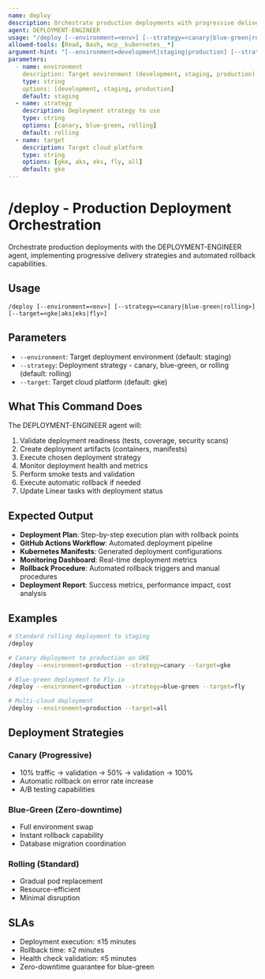 ```yaml
---
name: deploy
description: Orchestrate production deployments with progressive delivery, rollback automation, and multi-cloud support. Use PROACTIVELY for any production deployment, release coordination, or deployment automation needs.
agent: DEPLOYMENT-ENGINEER
usage: "/deploy [--environment=<env>] [--strategy=<canary|blue-green|rolling>] [--target=<gke|aks|eks|fly>]"
allowed-tools: [Read, Bash, mcp__kubernetes__*]
argument-hint: "[--environment=development|staging|production] [--strategy=canary|blue-green|rolling] [--target=gke|aks|eks|fly]"
parameters:
  - name: environment
    description: Target environment (development, staging, production)
    type: string
    options: [development, staging, production]
    default: staging
  - name: strategy
    description: Deployment strategy to use
    type: string
    options: [canary, blue-green, rolling]
    default: rolling
  - name: target
    description: Target cloud platform
    type: string
    options: [gke, aks, eks, fly, all]
    default: gke
---
```


# /deploy - Production Deployment Orchestration

Orchestrate production deployments with the DEPLOYMENT-ENGINEER agent, implementing progressive delivery strategies and automated rollback capabilities.

## Usage
```
/deploy [--environment=<env>] [--strategy=<canary|blue-green|rolling>] [--target=<gke|aks|eks|fly>]
```

## Parameters
- `--environment`: Target deployment environment (default: staging)
- `--strategy`: Deployment strategy - canary, blue-green, or rolling (default: rolling)
- `--target`: Target cloud platform (default: gke)

## What This Command Does
The DEPLOYMENT-ENGINEER agent will:
1. Validate deployment readiness (tests, coverage, security scans)
2. Create deployment artifacts (containers, manifests)
3. Execute chosen deployment strategy
4. Monitor deployment health and metrics
5. Perform smoke tests and validation
6. Execute automatic rollback if needed
7. Update Linear tasks with deployment status

## Expected Output
- **Deployment Plan**: Step-by-step execution plan with rollback points
- **GitHub Actions Workflow**: Automated deployment pipeline
- **Kubernetes Manifests**: Generated deployment configurations
- **Monitoring Dashboard**: Real-time deployment metrics
- **Rollback Procedure**: Automated rollback triggers and manual procedures
- **Deployment Report**: Success metrics, performance impact, cost analysis

## Examples
```bash
# Standard rolling deployment to staging
/deploy

# Canary deployment to production on GKE
/deploy --environment=production --strategy=canary --target=gke

# Blue-green deployment to Fly.io
/deploy --environment=production --strategy=blue-green --target=fly

# Multi-cloud deployment
/deploy --environment=production --target=all
```

## Deployment Strategies

### Canary (Progressive)
- 10% traffic → validation → 50% → validation → 100%
- Automatic rollback on error rate increase
- A/B testing capabilities

### Blue-Green (Zero-downtime)
- Full environment swap
- Instant rollback capability
- Database migration coordination

### Rolling (Standard)
- Gradual pod replacement
- Resource-efficient
- Minimal disruption

## SLAs
- Deployment execution: ≤15 minutes
- Rollback time: ≤2 minutes
- Health check validation: ≤5 minutes
- Zero-downtime guarantee for blue-green